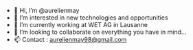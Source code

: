 - 👋 Hi, I’m @aurelienmay
- 👀 I’m interested in new technologies and opportunities
- 🌱 I’m currently working at WET AG in Lausanne
- 💞️ I’m looking to collaborate on everything you have in mind...
- 📫 Contact : aurelienmay98@gmail.com

<!---
aurelienmay/aurelienmay is a ✨ special ✨ repository because its `README.md` (this file) appears on your GitHub profile.
You can click the Preview link to take a look at your changes.
--->
